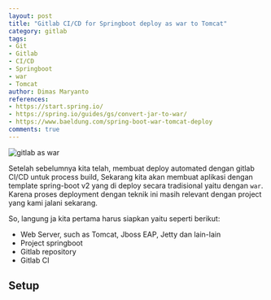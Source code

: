 ```yaml
---
layout: post
title: "Gitlab CI/CD for Springboot deploy as war to Tomcat"
category: gitlab
tags: 
- Git
- Gitlab
- CI/CD
- Springboot
- war
- Tomcat
author: Dimas Maryanto
references:
- https://start.spring.io/
- https://spring.io/guides/gs/convert-jar-to-war/
- https://www.baeldung.com/spring-boot-war-tomcat-deploy
comments: true
---
```


![gitlab as war]({{site.baseurl}}/assets/img/posts/gitlab-springboot-as-war/tomcat-springboot.png)

Setelah sebelumnya kita telah, membuat deploy automated dengan gitlab CI/CD untuk process build, Sekarang kita akan membuat aplikasi dengan template spring-boot v2 yang di deploy secara tradisional yaitu dengan `war`. Karena proses deployment dengan teknik ini masih relevant dengan project yang kami jalani sekarang.

So, langung ja kita pertama harus siapkan yaitu seperti berikut:

- Web Server, such as Tomcat, Jboss EAP, Jetty dan lain-lain
- Project springboot
- Gitlab repository
- Gitlab CI

<!--more-->

## Setup



